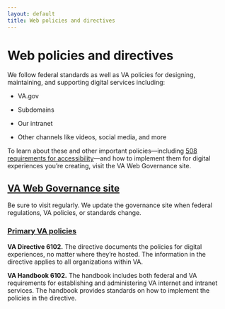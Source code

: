 ```yaml
---
layout: default
title: Web policies and directives
---
```


# Web policies and directives

We follow federal standards as well as VA policies for designing, maintaining, and supporting digital services including:

- VA.gov  

- Subdomains

- Our intranet

- Other channels like videos, social media, and more

To learn about these and other important policies&mdash;including [508 requirements for accessibility](https://www.va.gov/web/standards/accessibility.cfm)&mdash;and how to implement them for digital experiences you’re creating, visit the VA Web Governance site.


## [VA Web Governance site](https://www.va.gov/web/index.cfm)

Be sure to visit regularly. We update the governance site when federal regulations, VA policies, or standards change.

### [Primary VA policies](https://www.va.gov/web/standards/va-fed-policies.cfm)

__VA Directive 6102.__ The directive documents the policies for digital experiences, no matter where they’re hosted. The information in the directive applies to all organizations within VA. 

__VA Handbook 6102.__ The handbook includes both federal and VA requirements for establishing and administering VA internet and intranet services. The handbook provides standards on how to implement the policies in the directive.

 

 
